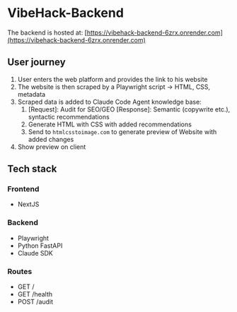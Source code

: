 # VibeHack-Backend

The backend is hosted at: [https://vibehack-backend-6zrx.onrender.com](https://vibehack-backend-6zrx.onrender.com)

## User journey

1. User enters the web platform and provides the link to his website
2. The website is then scraped by a Playwright script -> HTML, CSS, metadata 
3. Scraped data is added to Claude Code Agent knowledge base:
    1. [Request]: Audit for SEO/GEO [Response]: Semantic (copywrite etc.), syntactic recommendations
    2. Generate HTML with CSS with added recommendations
    3. Send to `htmlcsstoimage.com` to generate preview of Website with added changes
4. Show preview on client

## Tech stack

### Frontend

- NextJS

### Backend

- Playwright
- Python FastAPI
- Claude SDK

### Routes

- GET /
- GET /health
- POST /audit
